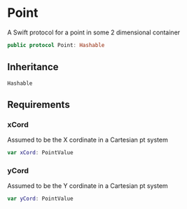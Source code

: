 # Point

A Swift protocol for a point in some 2 dimensional container

``` swift
public protocol Point: Hashable
```

## Inheritance

`Hashable`

## Requirements

### xCord

Assumed to be the X cordinate in a Cartesian pt system

``` swift
var xCord: PointValue
```

### yCord

Assumed to be the Y cordinate in a Cartesian pt system

``` swift
var yCord: PointValue
```
